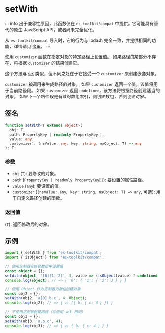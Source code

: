 # setWith

::: info
出于兼容性原因，此函数仅在 `es-toolkit/compat` 中提供。它可能具有替代的原生 JavaScript API，或者尚未完全优化。

从 `es-toolkit/compat` 导入时，它的行为与 lodash 完全一致，并提供相同的功能，详情请见 [这里](../../../compatibility.md)。
:::

使用 `customizer` 函数在指定对象的特定路径上设置值。
如果路径的某部分不存在，将根据 `customizer` 的结果创建它。

这个方法与 [set](./set.md) 类似，但不同之处在于它接受一个 `customizer` 来创建嵌套对象。

`customizer` 被调用来生成路径的对象。
如果 `customizer` 返回一个值，该值将用于当前路径段。
如果 `customizer` 返回 `undefined`，该方法将根据路径创建适当的对象。
如果下一个路径段是有效的数组索引，则创建数组，否则创建对象。

## 签名

```typescript
function setWith<T extends object>(
  obj: T,
  path: PropertyKey | readonly PropertyKey[],
  value: any,
  customizer?: (nsValue: any, key: string, nsObject: T) => any
): T;
```

### 参数

- `obj` (`T`): 要修改的对象。
- `path` (`PropertyKey | readonly PropertyKey[]`): 要设置的属性路径。
- `value` (`any`): 要设置的值。
- `customizer` (`(nsValue: any, key: string, nsObject: T) => any`, 可选): 用于自定义路径创建的函数。

### 返回值

(`T`): 返回修改后的对象。

## 示例

```typescript
import { setWith } from 'es-toolkit/compat';
import { isObject } from 'es-toolkit/compat';

// 使用定制器在嵌套数组中设置值
const object = {};
setWith(object, '[0][1][2]', 3, value => (isObject(value) ? undefined : {}));
console.log(object); // => { '0': { '1': { '2': 3 } } }

// 使用 Object 作为定制器为数组创建对象
const obj2 = {};
setWith(obj2, 'a[0].b.c', 4, Object);
console.log(obj2); // => { a: [{ b: { c: 4 } }] }

// 不使用定制器创建路径（与使用 set 相同）
const obj3 = {};
setWith(obj3, 'a.b.c', 4);
console.log(obj3); // => { a: { b: { c: 4 } } }
```
